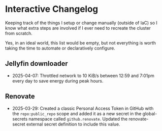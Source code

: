 # Interactive Changelog

Keeping track of the things I setup or change manually (outside of IaC) so I know what extra steps are involved if I ever need to recreate the cluster from scratch.

Yes, in an ideal world, this list would be empty, but not everything is worth taking the time to automate or declaratively configure.

## Jellyfin downloader

- 2025-04-07: Throttled network to 10 KiB/s between 12:59 and 7:01pm every day to save energy during peak hours.

## Renovate

- 2025-03-29: Created a classic Personal Access Token in GitHub with the `repo:public_repo` scope and added it as a new secret in the global-secrets namespace called `github.renovate`.
  Updated the renovate-secret external secret definition to include this value.
